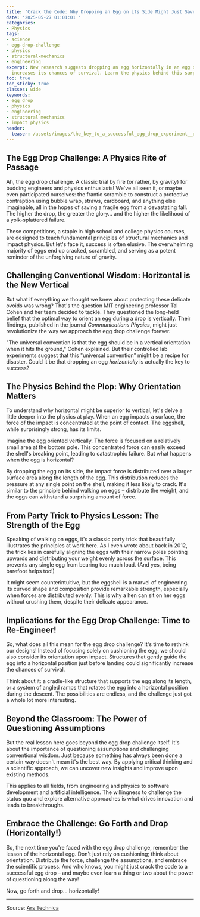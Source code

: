 ```yaml
---
title: 'Crack the Code: Why Dropping an Egg on its Side Might Just Save It!'
date: '2025-05-27 01:01:01 '
categories:
- Physics
tags:
- science
- egg-drop-challenge
- physics
- structural-mechanics
- engineering
excerpt: New research suggests dropping an egg horizontally in an egg drop challenge
  increases its chances of survival. Learn the physics behind this surprising result!
toc: true
toc_sticky: true
classes: wide
keywords:
- egg drop
- physics
- engineering
- structural mechanics
- impact physics
header:
  teaser: /assets/images/the_key_to_a_successful_egg_drop_experiment__drop__20250527010101.jpg
---
```


## The Egg Drop Challenge: A Physics Rite of Passage

Ah, the egg drop challenge. A classic trial by fire (or rather, by gravity) for budding engineers and physics enthusiasts! We've all seen it, or maybe even participated ourselves: the frantic scramble to construct a protective contraption using bubble wrap, straws, cardboard, and anything else imaginable, all in the hopes of saving a fragile egg from a devastating fall. The higher the drop, the greater the glory… and the higher the likelihood of a yolk-splattered failure.

These competitions, a staple in high school and college physics courses, are designed to teach fundamental principles of structural mechanics and impact physics. But let's face it, success is often elusive. The overwhelming majority of eggs end up cracked, scrambled, and serving as a potent reminder of the unforgiving nature of gravity.

## Challenging Conventional Wisdom: Horizontal is the New Vertical

But what if everything we thought we knew about protecting these delicate ovoids was wrong? That's the question MIT engineering professor Tal Cohen and her team decided to tackle. They questioned the long-held belief that the optimal way to orient an egg during a drop is vertically. Their findings, published in the journal *Communications Physics*, might just revolutionize the way we approach the egg drop challenge forever.

"The universal convention is that the egg should be in a vertical orientation when it hits the ground," Cohen explained. But their controlled lab experiments suggest that this "universal convention" might be a recipe for disaster. Could it be that dropping an egg *horizontally* is actually the key to success?

## The Physics Behind the Plop: Why Orientation Matters

To understand why horizontal might be superior to vertical, let's delve a little deeper into the physics at play. When an egg impacts a surface, the force of the impact is concentrated at the point of contact. The eggshell, while surprisingly strong, has its limits.

Imagine the egg oriented vertically. The force is focused on a relatively small area at the bottom pole. This concentrated force can easily exceed the shell's breaking point, leading to catastrophic failure. But what happens when the egg is horizontal?

By dropping the egg on its side, the impact force is distributed over a larger surface area along the length of the egg. This distribution reduces the pressure at any single point on the shell, making it less likely to crack. It's similar to the principle behind walking on eggs – distribute the weight, and the eggs can withstand a surprising amount of force.

## From Party Trick to Physics Lesson: The Strength of the Egg

Speaking of walking on eggs, it's a classic party trick that beautifully illustrates the principles at work here. As I even wrote about back in 2012, the trick lies in carefully aligning the eggs with their narrow poles pointing upwards and distributing your weight evenly across the surface. This prevents any single egg from bearing too much load. (And yes, being barefoot helps too!)

It might seem counterintuitive, but the eggshell is a marvel of engineering. Its curved shape and composition provide remarkable strength, especially when forces are distributed evenly. This is why a hen can sit on her eggs without crushing them, despite their delicate appearance.

## Implications for the Egg Drop Challenge: Time to Re-Engineer!

So, what does all this mean for the egg drop challenge? It's time to rethink our designs! Instead of focusing solely on cushioning the egg, we should also consider its orientation upon impact. Structures that gently guide the egg into a horizontal position just before landing could significantly increase the chances of survival.

Think about it: a cradle-like structure that supports the egg along its length, or a system of angled ramps that rotates the egg into a horizontal position during the descent. The possibilities are endless, and the challenge just got a whole lot more interesting.

## Beyond the Classroom: The Power of Questioning Assumptions

But the real lesson here goes beyond the egg drop challenge itself. It's about the importance of questioning assumptions and challenging conventional wisdom. Just because something has always been done a certain way doesn't mean it's the best way. By applying critical thinking and a scientific approach, we can uncover new insights and improve upon existing methods.

This applies to all fields, from engineering and physics to software development and artificial intelligence. The willingness to challenge the status quo and explore alternative approaches is what drives innovation and leads to breakthroughs.

## Embrace the Challenge: Go Forth and Drop (Horizontally!) 

So, the next time you're faced with the egg drop challenge, remember the lesson of the horizontal egg. Don't just rely on cushioning; think about orientation. Distribute the force, challenge the assumptions, and embrace the scientific process. And who knows, you might just crack the code to a successful egg drop – and maybe even learn a thing or two about the power of questioning along the way!

Now, go forth and drop… horizontally!

---

Source: [Ars Technica ](https://arstechnica.com/science/2025/05/the-key-to-a-successful-egg-drop-experiment-drop-it-on-its-side/)